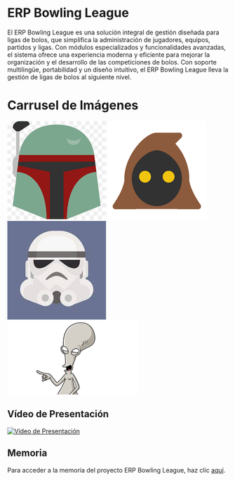 # ERP Bowling League
El ERP Bowling League es una solución integral de gestión diseñada para ligas de bolos, que simplifica la administración de jugadores, equipos, partidos y ligas. Con módulos especializados y funcionalidades avanzadas, el sistema ofrece una experiencia moderna y eficiente para mejorar la organización y el desarrollo de las competiciones de bolos. Con soporte multilingüe, portabilidad y un diseño intuitivo, el ERP Bowling League lleva la gestión de ligas de bolos al siguiente nivel.

# Carrusel de Imágenes

<div class="carousel">
  <img src="https://github.com/PolNie/ERP-Bowling-League-Management/blob/main/img/boba%20fett.png">
  <img src="https://github.com/PolNie/ERP-Bowling-League-Management/blob/main/img/jawa.png">
  <img src="https://github.com/PolNie/ERP-Bowling-League-Management/blob/main/img/stromtrooper.jfif">
  <img src="https://github.com/PolNie/ERP-Bowling-League-Management/blob/main/img/roger.png">
</div>

## Vídeo de Presentación
<!-- Inserta aquí el vídeo de presentación del ERP Bowling League -->
[![Vídeo de Presentación](https://i.ytimg.com/vi/VPRjCeoBqrI/hq720.jpg?sqp=-oaymwEcCNAFEJQDSFXyq4qpAw4IARUAAIhCGAFwAcABBg==&rs=AOn4CLC66mngvsgydVq4HM_MITPRXedOQw)](https://www.youtube.com/watch?v=VPRjCeoBqrI&pp=ygURc2t5IGZ1bGwgb2Ygc3RhcnM%3D)

## Memoria
Para acceder a la memoria del proyecto ERP Bowling League, haz clic [aquí](https://docs.google.com/document/d/1yi0YyKdvMQGsrdw_vcsXQHrbpXQbtf0QVj99rGNSWU0).
